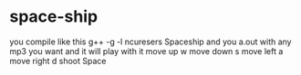 # space-ship
you compile like this g++ -g -l ncuresers Spaceship
and you a.out with any mp3 you want and it will play with it
move up w
move down s
move left a
move right d
shoot Space
